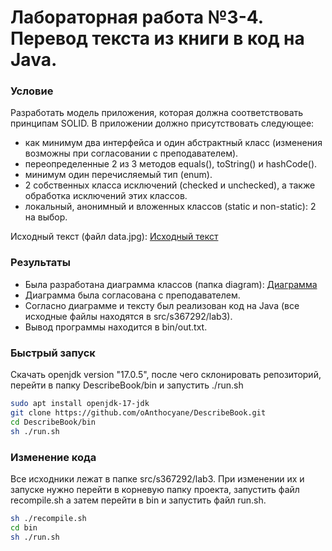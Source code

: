 # Лабораторная работа №3-4. Перевод текста из книги в код на Java.
### Условие
Разработать модель приложения, которая должна соответствовать принципам SOLID.
В приложении должно присутствовать следующее:
- как минимум два интерфейса и один абстрактный класс (изменения возможны при согласовании с преподавателем).
- переопределенные 2 из 3 методов equals(), toString() и hashCode().
- минимум один перечисляемый тип (enum).
- 2 собственных класса исключений (checked и unchecked), а также обработка исключений этих классов.
- локальный, анонимный и вложенных классов (static и non-static): 2 на выбор.

Исходный текст (файл data.jpg):
[Исходный текст](data.jpg)

### Результаты
- Была разработана диаграмма классов (папка diagram):
[Диаграмма](diagram/diagram.png)
- Диаграмма была согласована с преподавателем.
- Согласно диаграмме и тексту был реализован код на Java (все исходные файлы находятся в src/s367292/lab3).
- Вывод программы находится в bin/out.txt.

### Быстрый запуск
Скачать openjdk version "17.0.5", после чего склонировать репозиторий, перейти в папку DescribeBook/bin и запустить ./run.sh
```bash
sudo apt install openjdk-17-jdk 
git clone https://github.com/oAnthocyane/DescribeBook.git
cd DescribeBook/bin
sh ./run.sh
```

### Изменение кода

Все исходники лежат в папке src/s367292/lab3.
При изменении их и запуске нужно перейти в корневую папку проекта, запустить файл recompile.sh а затем перейти в bin и запустить файл run.sh.
```bash
sh ./recompile.sh
cd bin
sh ./run.sh
```
